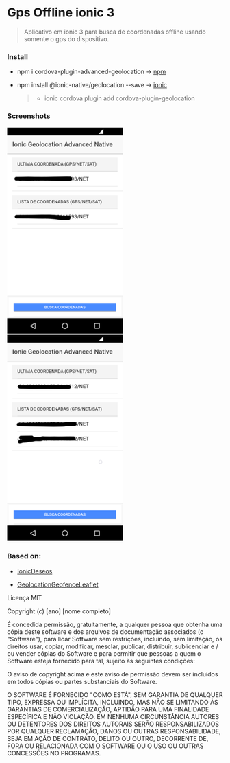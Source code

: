 # Gps Offline ionic 3
> Aplicativo em ionic 3 para busca de coordenadas offline usando somente o gps do dispositivo. 


### Install

- npm i cordova-plugin-advanced-geolocation -> [npm](https://www.npmjs.com/package/cordova-plugin-advanced-geolocation)

- npm install @ionic-native/geolocation --save  -> [ionic](https://ionicframework.com/docs/native/geolocation/)
   > - ionic cordova plugin add cordova-plugin-geolocation

### Screenshots

<img height="480px" src="/imgs/Screenshot_20180919-093411.png"><img height="480px" src="/imgs/Screenshot_20180919-093418.png?raw=true">



### Based on:
- [IonicDeseos](https://github.com/onirosd/ionicDeseos)

- [GeolocationGeofenceLeaflet](https://github.com/KawtharE/GeolocationGeofenceLeaflet-Ionic3)

Licença MIT

Copyright (c) [ano] [nome completo]

É concedida permissão, gratuitamente, a qualquer pessoa que obtenha uma cópia
deste software e dos arquivos de documentação associados (o "Software"), para lidar
Software sem restrições, incluindo, sem limitação, os direitos
usar, copiar, modificar, mesclar, publicar, distribuir, sublicenciar e / ou vender
cópias do Software e para permitir que pessoas a quem o Software esteja
fornecido para tal, sujeito às seguintes condições:

O aviso de copyright acima e este aviso de permissão devem ser incluídos em todos
cópias ou partes substanciais do Software.

O SOFTWARE É FORNECIDO "COMO ESTÁ", SEM GARANTIA DE QUALQUER TIPO, EXPRESSA OU
IMPLÍCITA, INCLUINDO, MAS NÃO SE LIMITANDO ÀS GARANTIAS DE COMERCIALIZAÇÃO,
APTIDÃO PARA UMA FINALIDADE ESPECÍFICA E NÃO VIOLAÇÃO. EM NENHUMA CIRCUNSTÂNCIA
AUTORES OU DETENTORES DOS DIREITOS AUTORAIS SERÃO RESPONSABILIZADOS POR QUALQUER RECLAMAÇÃO, DANOS OU OUTRAS
RESPONSABILIDADE, SEJA EM AÇÃO DE CONTRATO, DELITO OU OUTRO, DECORRENTE DE,
FORA OU RELACIONADA COM O SOFTWARE OU O USO OU OUTRAS CONCESSÕES NO
PROGRAMAS.



